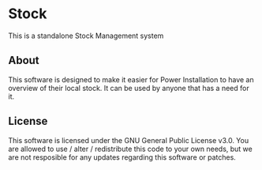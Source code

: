# Stock
This is a standalone Stock Management system

## About
This software is designed to make it easier for Power Installation to have an overview of their local stock.
It can be used by anyone that has a need for it.

## License
This software is licensed under the GNU General Public License v3.0. 
You are allowed to use / alter / redistribute this code to your own needs, but we are not resposible for any updates regarding this software or patches.
